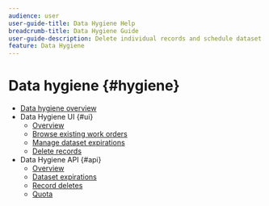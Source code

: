```yaml
---
audience: user
user-guide-title: Data Hygiene Help
breadcrumb-title: Data Hygiene Guide
user-guide-description: Delete individual records and schedule dataset expirations in Experience Platform for data cleansing, removing anonymous data, and data minimization.
feature: Data Hygiene
---
```


# Data hygiene {#hygiene}

* [Data hygiene overview](./home.md)
* Data Hygiene UI {#ui}
  * [Overview](./ui/overview.md)
  * [Browse existing work orders](./ui/browse.md)
  * [Manage dataset expirations](./ui/dataset-expiration.md)
  * [Delete records](./ui/delete-consumer.md)
* Data Hygiene API {#api}
  * [Overview](./api/overview.md)
  * [Dataset expirations](./api/dataset-expiration.md)
  * [Record deletes](./api/workorder.md)
  * [Quota](./api/quota.md)
